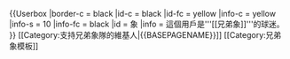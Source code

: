 {{Userbox
  |border-c = black
  |id-c     = black
  |id-fc    = yellow
  |info-c   = yellow
  |info-s   = 10
  |info-fc  = black
  |id       = 象
  |info     = 這個用戶是'''[[兄弟象]]'''的球迷。
}}
<includeonly>[[Category:支持兄弟象隊的維基人|{{BASEPAGENAME}}]]</includeonly>
<noinclude>[[Category:兄弟象模板]]</noinclude>